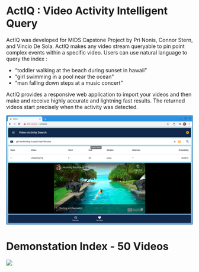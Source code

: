 # ActIQ : Video Activity Intelligent Query

ActIQ was developed for MIDS Capstone Project by Pri Nonis, Connor Stern, and Vincio De Sola. ActIQ makes any video stream queryable to pin point complex events within a specific video. Users can use natural language to query the index :

 - “toddler walking at the beach during sunset in hawaii”  
 - “girl swimming in a pool near the ocean”  
 - “man falling down steps at a music concert”  

ActIQ provides a responsive web application to import your videos and then make and receive highly accurate and lightning fast results. The returned videos start precisely when the activity was detected.

![](assets/app-1.png)

# Demonstation Index - 50 Videos

![](assets/index-cloud.svg)
